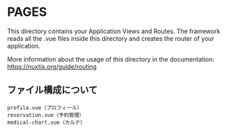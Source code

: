 # PAGES

This directory contains your Application Views and Routes.
The framework reads all the .vue files inside this directory and creates the router of your application.

More information about the usage of this directory in the documentation:
https://nuxtjs.org/guide/routing

## ファイル構成について

```
profile.vue（プロフィール）
reservation.vue（予約管理）
medical-chart.vue（カルテ）
```

